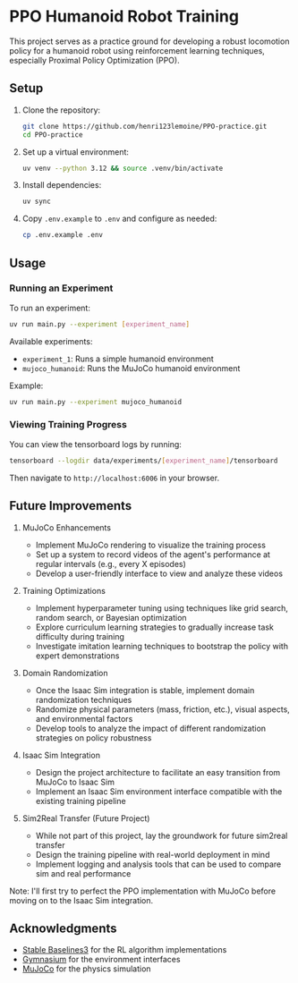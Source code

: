 # PPO Humanoid Robot Training

This project serves as a practice ground for developing a robust locomotion policy for a humanoid robot using reinforcement learning techniques, especially Proximal Policy Optimization (PPO).

## Setup

1. Clone the repository:
   ```bash
   git clone https://github.com/henri123lemoine/PPO-practice.git
   cd PPO-practice
   ```

2. Set up a virtual environment:
   ```bash
   uv venv --python 3.12 && source .venv/bin/activate
   ```

3. Install dependencies:
   ```bash
   uv sync
   ```

4. Copy `.env.example` to `.env` and configure as needed:
   ```bash
   cp .env.example .env
   ```

## Usage

### Running an Experiment

To run an experiment:

```bash
uv run main.py --experiment [experiment_name]
```

Available experiments:

- `experiment_1`: Runs a simple humanoid environment
- `mujoco_humanoid`: Runs the MuJoCo humanoid environment

Example:
```bash
uv run main.py --experiment mujoco_humanoid
```

### Viewing Training Progress

You can view the tensorboard logs by running:

```bash
tensorboard --logdir data/experiments/[experiment_name]/tensorboard
```

Then navigate to `http://localhost:6006` in your browser.

## Future Improvements

1. MuJoCo Enhancements
   - Implement MuJoCo rendering to visualize the training process
   - Set up a system to record videos of the agent's performance at regular intervals (e.g., every X episodes)
   - Develop a user-friendly interface to view and analyze these videos

2. Training Optimizations
   - Implement hyperparameter tuning using techniques like grid search, random search, or Bayesian optimization
   - Explore curriculum learning strategies to gradually increase task difficulty during training
   - Investigate imitation learning techniques to bootstrap the policy with expert demonstrations

3. Domain Randomization
   - Once the Isaac Sim integration is stable, implement domain randomization techniques
   - Randomize physical parameters (mass, friction, etc.), visual aspects, and environmental factors
   - Develop tools to analyze the impact of different randomization strategies on policy robustness

4. Isaac Sim Integration
   - Design the project architecture to facilitate an easy transition from MuJoCo to Isaac Sim
   - Implement an Isaac Sim environment interface compatible with the existing training pipeline

5. Sim2Real Transfer (Future Project)
   - While not part of this project, lay the groundwork for future sim2real transfer
   - Design the training pipeline with real-world deployment in mind
   - Implement logging and analysis tools that can be used to compare sim and real performance

Note: I'll first try to perfect the PPO implementation with MuJoCo before moving on to the Isaac Sim integration.

## Acknowledgments

- [Stable Baselines3](https://github.com/DLR-RM/stable-baselines3) for the RL algorithm implementations
- [Gymnasium](https://gymnasium.farama.org/) for the environment interfaces
- [MuJoCo](https://mujoco.org/) for the physics simulation
